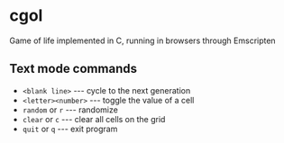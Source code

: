 # cgol
Game of life implemented in C, running in browsers through Emscripten

## Text mode commands
   * `<blank line>` --- cycle to the next generation
   * `<letter><number>` --- toggle the value of a cell
   * `random` or `r` --- randomize
   * `clear` or `c` --- clear all cells on the grid
   * `quit` or `q` --- exit program
